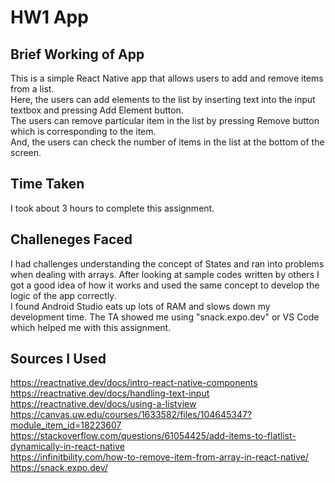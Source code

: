 # HW1 App

## Brief Working of App
This is a simple React Native app that allows users to add and remove items from a list. <br>
Here, the users can add elements to the list by inserting text into the input textbox and pressing Add Element button. <br>
The users can remove particular item in the list by pressing Remove button which is corresponding to the item. <br>
And, the users can check the number of items in the list at the bottom of the screen. <br>

## Time Taken

I took about 3 hours to complete this assignment.

## Challeneges Faced

I had challenges understanding the concept of States and ran into problems when dealing with arrays. After looking at sample codes written by others I got a good idea of how it works and used the same concept to develop the logic of the app correctly. <br>
I found Android Studio eats up lots of RAM and slows down my development time. The TA showed me using "snack.expo.dev" or VS Code which helped me with this assignment.

## Sources I Used

https://reactnative.dev/docs/intro-react-native-components <br>
https://reactnative.dev/docs/handling-text-input <br>
https://reactnative.dev/docs/using-a-listview <br>
https://canvas.uw.edu/courses/1633582/files/104645347?module_item_id=18223607 <br>
https://stackoverflow.com/questions/61054425/add-items-to-flatlist-dynamically-in-react-native <br>
https://infinitbility.com/how-to-remove-item-from-array-in-react-native/ <br>
https://snack.expo.dev/ <br>